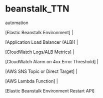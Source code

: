 # beanstalk_TTN
automation 


[Elastic Beanstalk Environment]
        |
        
[Application Load Balancer (ALB)]
        |

[CloudWatch Logs/ALB Metrics]
        |

[CloudWatch Alarm on 4xx Error Threshold]
        |

[AWS SNS Topic or Direct Target]
        |

[AWS Lambda Function]
        |

[Elastic Beanstalk Environment Restart API]

